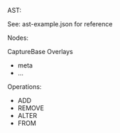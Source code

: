 



AST:

See: ast-example.json for reference

Nodes:

CaptureBase
Overlays
  - meta
  - ...

Operations:
 - ADD
 - REMOVE
 - ALTER
 - FROM
